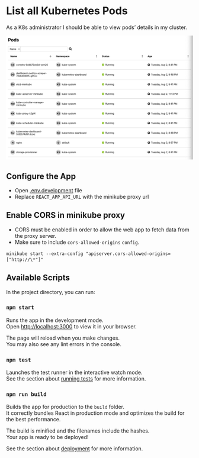 # List all Kubernetes Pods
As a K8s administrator I should be able to view pods’ details in my cluster.

![Kubernetes Pods](./Screenshots/Screenshot_1.png)

## Configure the App
- Open [.env.development](./.env.development) file
- Replace `REACT_APP_API_URL` with the minikube proxy url

## Enable CORS in minikube proxy
- CORS must be enabled in order to allow the web app to fetch data from the proxy server.
- Make sure to include `cors-allowed-origins` `config`.

```
minikube start --extra-config "apiserver.cors-allowed-origins=["http://\*"]"
```

## Available Scripts

In the project directory, you can run:

### `npm start`

Runs the app in the development mode.\
Open [http://localhost:3000](http://localhost:3000) to view it in your browser.

The page will reload when you make changes.\
You may also see any lint errors in the console.

### `npm test`

Launches the test runner in the interactive watch mode.\
See the section about [running tests](https://facebook.github.io/create-react-app/docs/running-tests) for more information.

### `npm run build`

Builds the app for production to the `build` folder.\
It correctly bundles React in production mode and optimizes the build for the best performance.

The build is minified and the filenames include the hashes.\
Your app is ready to be deployed!

See the section about [deployment](https://facebook.github.io/create-react-app/docs/deployment) for more information.

